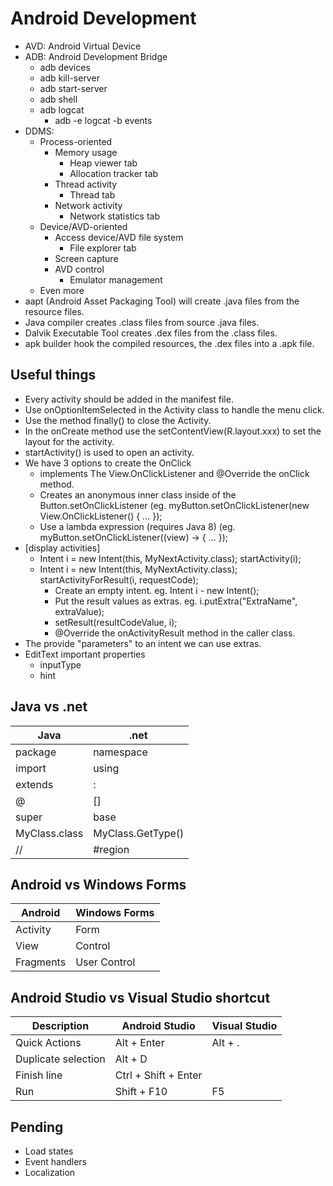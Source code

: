 # Android Development

- AVD: Android Virtual Device
- ADB: Android Development Bridge
  - adb devices
  - adb kill-server
  - adb start-server
  - adb shell
  - adb logcat
    - adb -e logcat -b events
- DDMS:
  - Process-oriented
    - Memory usage
      - Heap viewer tab
      - Allocation tracker tab
    - Thread activity
      - Thread tab
    - Network activity
      - Network statistics tab
  - Device/AVD-oriented
    - Access device/AVD file system
      - File explorer tab
    - Screen capture
    - AVD control
      - Emulator management
  - Even more
- aapt (Android Asset Packaging Tool) will create .java files from the resource files.
- Java compiler creates .class files from source .java files.
- Dalvik Executable Tool creates .dex files from the .class files.
- apk builder hook the compiled resources, the .dex files into a .apk file.

## Useful things

- Every activity should be added in the manifest file.
- Use onOptionItemSelected in the Activity class to handle the menu click.
- Use the method finally() to close the Activity.
- In the onCreate method use the setContentView(R.layout.xxx) to set the layout for the activity.
- startActivity() is used to open an activity.
- We have 3 options to create the OnClick
  - implements The View.OnClickListener and @Override the onClick method.
  - Creates an anonymous inner class inside of the Button.setOnClickListener (eg. myButton.setOnClickListener(new View.OnClickListener() { ... });
  - Use a lambda expression (requires Java 8) (eg. myButton.setOnClickListener((view) -> { ... });
- [display activities]
  - Intent i = new Intent(this, MyNextActivity.class); startActivity(i);
  - Intent i = new Intent(this, MyNextActivity.class); startActivityForResult(i, requestCode);
    - Create an empty intent. eg. Intent i - new Intent();
    - Put the result values as extras. eg. i.putExtra("ExtraName", extraValue);
    - setResult(resultCodeValue, i);
    - @Override the onActivityResult method in the caller class.
- The provide "parameters" to an intent we can use extras.
- EditText important properties
  - inputType
  - hint

## Java vs .net

| Java            | .net              |
|-----------------|-------------------|
| package         | namespace         |
| import          | using             |
| extends         | :                 |
| @               | []                |
| super           | base              |
| MyClass.class   | MyClass.GetType() |
| //<editor-fold> | #region           |

## Android vs Windows Forms

| Android   | Windows Forms |
|-----------|---------------|
| Activity  | Form          |
| View      | Control       |
| Fragments | User Control  |

## Android Studio vs Visual Studio shortcut

| Description          | Android Studio       | Visual Studio |
|----------------------|----------------------|---------------|
| Quick Actions        | Alt + Enter          | Alt + .       |
| Duplicate selection  | Alt + D              |               |
| Finish line          | Ctrl + Shift + Enter |               |
| Run                  | Shift + F10          | F5            |

## Pending

- Load states
- Event handlers
- Localization
